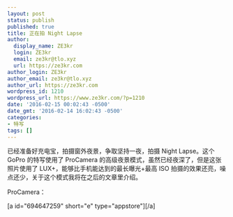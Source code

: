 ```yaml
---
layout: post
status: publish
published: true
title: 正在拍 Night Lapse
author:
  display_name: ZE3kr
  login: ZE3kr
  email: ze3kr@tlo.xyz
  url: https://ze3kr.com
author_login: ZE3kr
author_email: ze3kr@tlo.xyz
author_url: https://ze3kr.com
wordpress_id: 1210
wordpress_url: https://www.ze3kr.com/?p=1210
date: '2016-02-15 00:02:43 -0500'
date_gmt: '2016-02-14 16:02:43 -0500'
categories:
- 特写
tags: []
---
```

<p>已经准备好充电宝，拍摄窗外夜景，争取坚持一夜，拍摄 Night Lapse。这个 GoPro 的特写使用了 ProCamera 的高级夜景模式，虽然已经夜深了，但是这张照片使用了 LUX+，能够比手机能达到的最长曝光+最高 ISO 拍摄的效果还亮，噪点还少，关于这个模式我将在之后的文章里介绍。</p>
<p>ProCamera：</p>
<p>[a id="694647259" short="e" type="appstore"][/a]</p>
